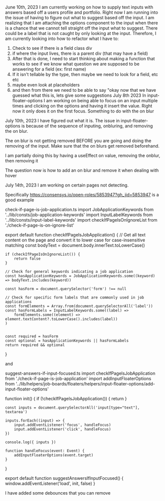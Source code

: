 June 10th, 2023
I am currently working on how to supply text inputs with answers based off a users profile and portfolio. Right now I am running into the issue of having to figure out what to suggest based off the input. I am realizing that I am attaching the options component to the input when there is a chance that we cannot tell straight off the input what to suggest. There could be a label that is not caught by only looking at the input. Therefore, I am currently looking into how to refactor what I have to:

1. Check to see if there is a field class div
2. if where the input lives, there is a parent div (that may have a field)
3. After that is done, I need to start thinking about making a function that works to see if we know what question we are supposed to be answering for a field (ex: first name)
4. If it isn't tellable by the type, then maybe we need to look for a field, etc etc
5. maybe even look at placeholders
6. and then from there we need to be able to say "okay now that we have guessed what this is, lets give some suggestions
   July 8th 2023
   In input-floater-options I am working on being able to focus on an input multiple times and clicking on the options and having it insert the value. Right now it only does it on the first focus. Something to do with the on blur

July 10th, 2023
I have figured out what it is. The issue in input-floater-options is because of the sequence of inputing, onbluring, and removing the on blur.

The on blur is not getting removed BEFORE you are going and doing the removing of the input. Make sure that the on blurs get removed beforehand.

I am partially doing this by having a useEffect on value, removing the onblur, then removing it

The question now is how to add an on blur and remove it when dealing with hover

July 14th, 2023
I am working on certain pages not detecting.

Specifically https://consensys.io/open-roles/5853947?gh_jid=5853947 is a good example

check-if-page-is-job-application.ts
import JobApplicationKeywords from '../lib/consts/job-application-keywords'
import InputLabelKeywords from '../lib/consts/input-label-keywords'
import checkIfPageIsOnIgnoreList from './check-if-page-is-on-ignore-list'

export default function checkIfPageIsJobApplication() {
// Get all text content on the page and convert it to lower case for case-insensitive matching
const bodyText = document.body.innerText.toLowerCase()

    if (checkIfPageIsOnIgnoreList()) {
        return false
    }

    // Check for general keywords indicating a job application
    const hasApplicationKeywords = JobApplicationKeywords.some((keyword) => bodyText.includes(keyword))

    const hasForm = document.querySelector('form') !== null

    // Check for specific form labels that are commonly used in job applications
    const formElements = Array.from(document.querySelectorAll('label'))
    const hasFormLabels = InputLabelKeywords.some((label) =>
        formElements.some((element) => element.textContent?.toLowerCase().includes(label))
    )


    const required = hasForm
    const optional = hasApplicationKeywords || hasFormLabels
    return required && optional

}

and

suggest-answers-if-input-focused.ts
import checkIfPageIsJobApplication from './check-if-page-is-job-application'
import addInputFloaterOptions from '../lib/helpers/job-boards/floaters/helpers/input-floater-options/add-input-floater-options'

function init() {
if (!checkIfPageIsJobApplication()) {
return
}

    const inputs = document.querySelectorAll('input[type="text"], textarea')

    inputs.forEach((input) => {
        input.addEventListener('focus', handleFocus)
        input.addEventListener('click', handleFocus)
    })

    console.log({ inputs })

    function handleFocus(event: Event) {
        addInputFloaterOptions(event.target)
    }

}

export default function suggestAnswersIfInputFocused() {
window.addEventListener('load', init, false)
}

I have added some debounces that you can remove
